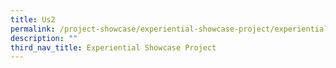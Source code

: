 ```yaml
---
title: Us2
permalink: /project-showcase/experiential-showcase-project/experiential-showcase-project/us-2/
description: ""
third_nav_title: Experiential Showcase Project
---
```

